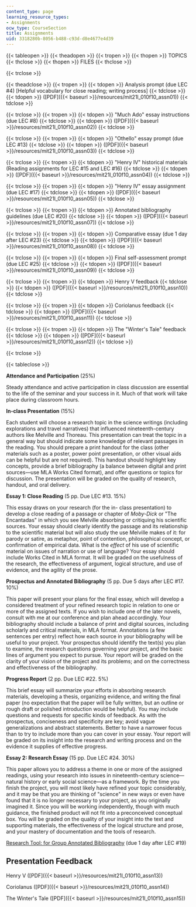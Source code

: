 ```yaml
---
content_type: page
learning_resource_types:
- Assignments
ocw_type: CourseSection
title: Assignments
uid: 3318280b-8056-b488-c93d-d8e4677e4d39
---
```


{{< tableopen >}}
{{< theadopen >}}
{{< tropen >}}
{{< thopen >}}
TOPICS
{{< thclose >}}
{{< thopen >}}
FILES
{{< thclose >}}

{{< trclose >}}

{{< theadclose >}}
{{< tropen >}}
{{< tdopen >}}
Analysis prompt (due LEC #4) \[Helpful vocabulary for close reading; writing process\]
{{< tdclose >}}
{{< tdopen >}}
([PDF]({{< baseurl >}}/resources/mit21l_010f10_assn01))
{{< tdclose >}}

{{< trclose >}}
{{< tropen >}}
{{< tdopen >}}
"Much Ado" essay instructions (due LEC #8)
{{< tdclose >}}
{{< tdopen >}}
([PDF]({{< baseurl >}}/resources/mit21l_010f10_assn02))
{{< tdclose >}}

{{< trclose >}}
{{< tropen >}}
{{< tdopen >}}
"Othello" essay prompt (due LEC #13)
{{< tdclose >}}
{{< tdopen >}}
([PDF]({{< baseurl >}}/resources/mit21l_010f10_assn03))
{{< tdclose >}}

{{< trclose >}}
{{< tropen >}}
{{< tdopen >}}
"Henry IV" historical materials (Reading assignments for LEC #15 and LEC #16)
{{< tdclose >}}
{{< tdopen >}}
([PDF]({{< baseurl >}}/resources/mit21l_010f10_assn04))
{{< tdclose >}}

{{< trclose >}}
{{< tropen >}}
{{< tdopen >}}
"Henry IV" essay assignment (due LEC #17)
{{< tdclose >}}
{{< tdopen >}}
([PDF]({{< baseurl >}}/resources/mit21l_010f10_assn05))
{{< tdclose >}}

{{< trclose >}}
{{< tropen >}}
{{< tdopen >}}
Annotated bibliography guidelines (due LEC #20)
{{< tdclose >}}
{{< tdopen >}}
([PDF]({{< baseurl >}}/resources/mit21l_010f10_assn07))
{{< tdclose >}}

{{< trclose >}}
{{< tropen >}}
{{< tdopen >}}
Comparative essay (due 1 day after LEC #23)
{{< tdclose >}}
{{< tdopen >}}
([PDF]({{< baseurl >}}/resources/mit21l_010f10_assn08))
{{< tdclose >}}

{{< trclose >}}
{{< tropen >}}
{{< tdopen >}}
Final self-assessment prompt (due LEC #25)
{{< tdclose >}}
{{< tdopen >}}
([PDF]({{< baseurl >}}/resources/mit21l_010f10_assn09))
{{< tdclose >}}

{{< trclose >}}
{{< tropen >}}
{{< tdopen >}}
Henry V feedback
{{< tdclose >}}
{{< tdopen >}}
([PDF]({{< baseurl >}}/resources/mit21l_010f10_assn10))
{{< tdclose >}}

{{< trclose >}}
{{< tropen >}}
{{< tdopen >}}
Coriolanus feedback
{{< tdclose >}}
{{< tdopen >}}
([PDF]({{< baseurl >}}/resources/mit21l_010f10_assn11))
{{< tdclose >}}

{{< trclose >}}
{{< tropen >}}
{{< tdopen >}}
The "Winter's Tale" feedback
{{< tdclose >}}
{{< tdopen >}}
([PDF]({{< baseurl >}}/resources/mit21l_010f10_assn12))
{{< tdclose >}}

{{< trclose >}}

{{< tableclose >}}

**Attendance and Participation** (25%)

Steady attendance and active participation in class discussion are essential to the life of the seminar and your success in it. Much of that work will take place during classroom hours.

**In-class Presentation** (15%)

Each student will choose a research topic in the science writings (including explorations and travel narratives) that influenced nineteenth-century authors like Melville and Thoreau. This presentation can treat the topic in a general way but should indicate some knowledge of relevant passages in the reading. You should prepare a print handout for the class (other materials such as a poster, power point presentation, or other visual aids can be helpful but are not required). This handout should highlight key concepts, provide a brief bibliography (a balance between digital and print sources—use MLA Works Cited format), and offer questions or topics for discussion. The presentation will be graded on the quality of research, handout, and oral delivery.

**Essay 1: Close Reading** (5 pp. Due LEC #13. 15%)

This essay draws on your research (for the in- class presentation) to develop a close reading of a passage or chapter of _Moby-Dick_ or "The Encantadas" in which you see Melville absorbing or critiquing his scientific sources. Your essay should clearly identify the passage and its relationship to the scientific material but will also study the use Melville makes of it: for parody or satire, as metaphor, point of contention, philosophical concept, or confirmation of empirical data. What is the _effect_ of his use of scientific material on issues of narration or use of language? Your essay should include Works Cited in MLA format. It will be graded on the usefulness of the research, the effectiveness of argument, logical structure, and use of evidence, and the agility of the prose.

**Prospectus and Annotated Bibliography** (5 pp. Due 5 days after LEC #17. 10%)

This paper will present your plans for the final essay, which will develop a considered treatment of your refined research topic in relation to one or more of the assigned texts. If you wish to include one of the later novels, consult with me at our conference and plan ahead accordingly. Your bibliography should include a balance of print and digital sources, including scholarly and critical materials, in MLA format. Annotations (a few sentences per entry) reflect how each source in your bibliography will be useful to your project. Your prospectus should identify the text(s) you plan to examine, the research questions governing your project, and the basic lines of argument you expect to pursue. Your report will be graded on the clarity of your vision of the project and its problems; and on the correctness and effectiveness of the bibliography.

**Progress Report** (2 pp. Due LEC #22. 5%)

This brief essay will summarize your efforts in absorbing research materials, developing a thesis, organizing evidence, and writing the final paper (no expectation that the paper will be fully written, but an outline or rough draft or polished introduction would be helpful). You may include questions and requests for specific kinds of feedback. As with the prospectus, conciseness and specificity are key; avoid vague generalizations and abstract statements. Better to have a narrower focus than to try to include more than you can cover in your essay. Your report will be graded on its insight into the research and writing process and on the evidence it supplies of effective progress.

**Essay 2: Research Essay** (15 pp. Due LEC #24. 30%)

This paper allows you to address a theme in one or more of the assigned readings, using your research into issues in nineteenth-century science—natural history or early social science—as a framework. By the time you finish the project, you will most likely have refined your topic considerably, and it may be that you are thinking of "science" in new ways or even have found that it is no longer necessary to your project, as you originally imagined it. Since you will be working independently, though with much guidance, the finished product will not fit into a preconceived conceptual box. You will be graded on the quality of your insight into the text and supporting materials, the effectiveness of the logical structure and prose, and your mastery of documentation and the tools of research.

[Research Tool: for Group Annotated Bibliography](http://libguides.mit.edu/writingshakespeare) (due 1 day after LEC #19)

Presentation Feedback
---------------------

Henry V ([PDF]({{< baseurl >}}/resources/mit21l_010f10_assn13))

Coriolanus ([PDF]({{< baseurl >}}/resources/mit21l_010f10_assn14))

The Winter's Tale ([PDF]({{< baseurl >}}/resources/mit21l_010f10_assn15))